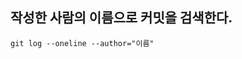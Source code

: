 ## 작성한 사람의 이름으로 커밋을 검색한다.  
```
git log --oneline --author="이름"
```
































